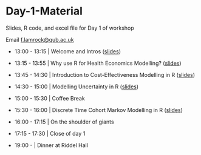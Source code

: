 # Day-1-Material

Slides, R code, and excel file for Day 1 of workshop

Email f.lamrock@qub.ac.uk 

- 13:00 - 13:15 | Welcome and Intros ([slides](https://github.com/HealthEconomicsDataDive/Day-1-Material/blob/master/Day%201%20-%20Session%201.pdf))

- 13:15 - 13:55 | Why use R for Health Economics Modelling? ([slides](https://github.com/HealthEconomicsDataDive/Day-1-Material/blob/master/Day%201%20-%20Session%202.pdf))

- 13:45 - 14:30 | Introduction to Cost-Effectiveness Modelling in R ([slides](https://github.com/HealthEconomicsDataDive/Day-1-Material/blob/master/Day%201%20-%20Session%203.pdf))

- 14:30 - 15:00 | Modelling Uncertainty in R ([slides](https://github.com/HealthEconomicsDataDive/Day-1-Material/blob/master/Day%201%20-%20Session%204.pdf))

- 15:00 - 15:30 | Coffee Break

- 15:30 - 16:00 | Discrete Time Cohort Markov Modelling in R ([slides](https://github.com/HealthEconomicsDataDive/Day-1-Material/blob/master/Day%201%20-%20Session%204.pdf))

- 16:00 - 17:15 | On the shoulder of giants

- 17:15 - 17:30 | Close of day 1

- 19:00 - | Dinner at Riddel Hall
